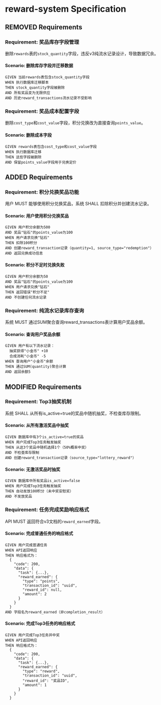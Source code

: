# reward-system Specification

## REMOVED Requirements

### Requirement: 奖品库存字段管理
删除`rewards`表的`stock_quantity`字段，违反v3纯流水记录设计，导致数据冗余。

#### Scenario: 删除库存字段并迁移数据
```
GIVEN 当前rewards表包含stock_quantity字段
WHEN 执行数据库迁移脚本
THEN stock_quantity字段被删除
AND 所有奖品变为无限供应
AND 历史reward_transactions流水记录不受影响
```

### Requirement: 奖品成本配置字段
删除`cost_type`和`cost_value`字段，积分兑换改为直接查询`points_value`。

#### Scenario: 删除成本字段
```
GIVEN rewards表包含cost_type和cost_value字段
WHEN 执行数据库迁移
THEN 这些字段被删除
AND 保留points_value字段用于兑换定价
```

## ADDED Requirements

### Requirement: 积分兑换奖品功能
用户 MUST 能够使用积分兑换奖品，系统 SHALL 扣除积分并创建流水记录。

#### Scenario: 用户使用积分兑换奖品
```
GIVEN 用户积分余额为500
AND 奖品"钻石"的points_value为100
WHEN 用户请求兑换"钻石"
THEN 扣除100积分
AND 创建reward_transaction记录（quantity=1, source_type="redemption"）
AND 返回兑换成功信息
```

#### Scenario: 积分不足时兑换失败
```
GIVEN 用户积分余额为50
AND 奖品"钻石"的points_value为100
WHEN 用户请求兑换"钻石"
THEN 返回错误"积分不足"
AND 不创建任何流水记录
```

### Requirement: 纯流水记录库存查询
系统 MUST 通过SUM聚合查询reward_transactions表计算用户奖品余额。

#### Scenario: 查询用户奖品余额
```
GIVEN 用户有以下流水记录：
  抽奖获得"小金币" +10
  合成消耗"小金币" -5
WHEN 查询用户"小金币"余额
THEN 通过SUM(quantity)聚合计算
AND 返回余额5
```

## MODIFIED Requirements

### Requirement: Top3抽奖机制
系统 SHALL 从所有is_active=true的奖品中随机抽奖，不检查库存限制。

#### Scenario: 从所有激活奖品中抽奖
```
GIVEN 数据库中有3个is_active=true的奖品
WHEN 用户完成Top3任务触发抽奖
THEN 从这3个奖品中随机选择1个（50%概率中奖）
AND 不检查库存限制
AND 创建reward_transaction记录（source_type="lottery_reward"）
```

#### Scenario: 无激活奖品时抽奖
```
GIVEN 数据库中所有奖品is_active=false
WHEN 用户完成Top3任务触发抽奖
THEN 自动发放100积分（未中奖安慰奖）
AND 不发放奖品
```

### Requirement: 任务完成奖励响应格式
API MUST 返回符合v3文档的`reward_earned`字段。

#### Scenario: 完成普通任务的响应格式
```
GIVEN 用户完成普通任务
WHEN API返回响应
THEN 响应格式为：
  {
    "code": 200,
    "data": {
      "task": {...},
      "reward_earned": {
        "type": "points",
        "transaction_id": "uuid",
        "reward_id": null,
        "amount": 2
      }
    }
  }
AND 字段名为reward_earned（非completion_result）
```

#### Scenario: 完成Top3任务的响应格式
```
GIVEN 用户完成Top3任务并中奖
WHEN API返回响应
THEN 响应格式为：
  {
    "code": 200,
    "data": {
      "task": {...},
      "reward_earned": {
        "type": "reward",
        "transaction_id": "uuid",
        "reward_id": "奖品ID",
        "amount": 1
      }
    }
  }
```
